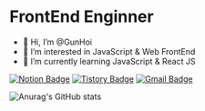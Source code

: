 # FrontEnd Enginner
- 👋 Hi, I’m @GunHoi
- 👀 I’m interested in JavaScript & Web FrontEnd
- 🌱 I’m currently learning JavaScript & React JS

[![Notion Badge](https://img.shields.io/badge/Notion-000000?style=flat-square&logo=Notion&link=https://www.notion.so/fdbdf580ed75451dbff1a8bdab8bb747)](https://www.notion.so/fdbdf580ed75451dbff1a8bdab8bb747)
[![Tistory Badge](https://img.shields.io/badge/Tistory-FF4500?style=flat-square&logo=Tistory&link=https://0is-2y.tistory.com)](https://0is-2y.tistory.com)
[![Gmail Badge](https://img.shields.io/badge/Gmail-d14836?style=flat-square&logo=Gmail&logoColor=white&link=mailto:lgh509@gmail.com)](mailto:lgh509@gmail.com)

![Anurag's GitHub stats](https://github-readme-stats.vercel.app/api?username=GunHoi&show_icons=true&theme=radical)

<!---
GunHoi/GunHoi is a ✨ special ✨ repository because its `README.md` (this file) appears on your GitHub profile.
You can click the Preview link to take a look at your changes.
--->
